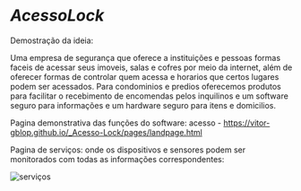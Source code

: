 # _AcessoLock_

Demostração da ideia:

Uma empresa de segurança que oferece a instituições e pessoas formas faceis de acessar seus imoveis, salas e cofres por meio da internet, além de oferecer formas de controlar quem acessa e horarios que certos lugares podem ser acessados.
Para condominios e predios oferecemos produtos para facilitar o recebimento de encomendas pelos inquilinos e um software seguro para informações e um hardware seguro para itens e domicilios.

Pagina demonstrativa das funções do software:
acesso - https://vitor-gblop.github.io/_Acesso-Lock/pages/landpage.html

Pagina de serviços: onde os dispositivos e sensores podem ser monitorados com todas as informações correspondentes:

![serviços](https://github.com/user-attachments/assets/94634cee-7fd9-43e8-bd84-9225d4b6abb3)

